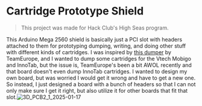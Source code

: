 # Cartridge Prototype Shield
> This project was made for Hack Club's High Seas program.

This Arduino Mega 2560 shield is basically just a PCI slot with headers attached to them for prototyping dumping, writing, and doing other stuff with different kinds of cartridges. I was inspired by [this dumper](https://team-europe.blogspot.com/2020/07/preserving-games-anybody-can-now-do-it.html) by TeamEurope, and I wanted to dump some cartridges for the Vtech Mobigo and InnoTab, but the issue is, TeamEurope's been a bit AWOL recently and that board doesn't even dump InnoTab cartridges. I wanted to design my own board, but was worried I would get it wrong and have to get a new one. So instead, I just designed a board with a bunch of headers so that I can not only make sure I get it right, but also utilize it for other boards that fit that slot.![3D_PCB2_1_2025-01-17](https://github.com/user-attachments/assets/86ccaf06-cce4-4129-bb6d-82fe7696b3d5) 
